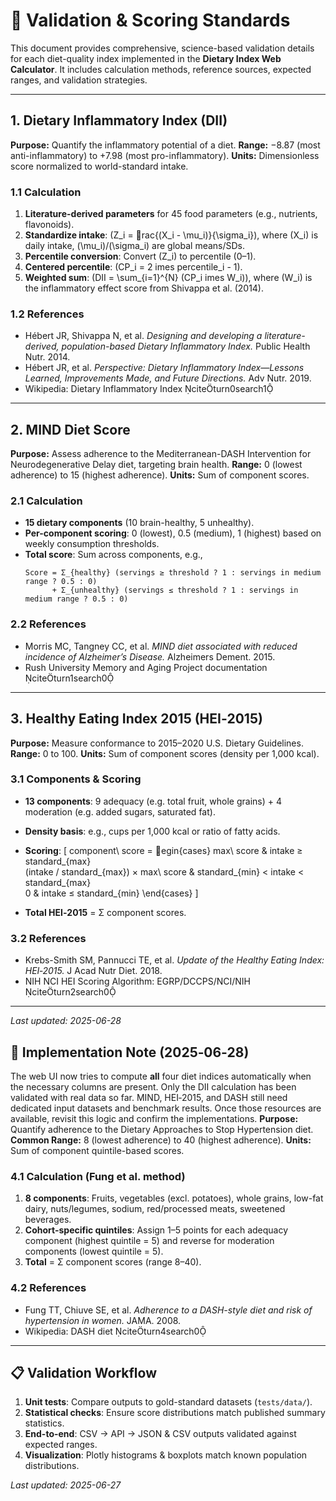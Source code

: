 # 🧪 Validation & Scoring Standards

This document provides comprehensive, science-based validation details for each diet-quality index implemented in the **Dietary Index Web Calculator**. It includes calculation methods, reference sources, expected ranges, and validation strategies.

---

## 1. Dietary Inflammatory Index (DII)
**Purpose:** Quantify the inflammatory potential of a diet.
**Range:** −8.87 (most anti-inflammatory) to +7.98 (most pro-inflammatory).
**Units:** Dimensionless score normalized to world-standard intake.

### 1.1 Calculation
1. **Literature-derived parameters** for 45 food parameters (e.g., nutrients, flavonoids).
2. **Standardize intake**: \(Z_i = rac{(X_i - \mu_i)}{\sigma_i}\), where \(X_i\) is daily intake, \(\mu_i\)/\(\sigma_i\) are global means/SDs.
3. **Percentile conversion**: Convert \(Z_i\) to percentile (0–1).
4. **Centered percentile**: \(CP_i = 2 	imes percentile_i - 1\).
5. **Weighted sum**: \(DII = \sum_{i=1}^{N} (CP_i 	imes W_i)\), where \(W_i\) is the inflammatory effect score from Shivappa et al. (2014).

### 1.2 References
- Hébert JR, Shivappa N, et al. *Designing and developing a literature-derived, population-based Dietary Inflammatory Index.* Public Health Nutr. 2014.
- Hébert JR, et al. *Perspective: Dietary Inflammatory Index—Lessons Learned, Improvements Made, and Future Directions.* Adv Nutr. 2019.
- Wikipedia: Dietary Inflammatory Index citeturn0search1

---

## 2. MIND Diet Score
**Purpose:** Assess adherence to the Mediterranean-DASH Intervention for Neurodegenerative Delay diet, targeting brain health.
**Range:** 0 (lowest adherence) to 15 (highest adherence).
**Units:** Sum of component scores.

### 2.1 Calculation
- **15 dietary components** (10 brain-healthy, 5 unhealthy).
- **Per-component scoring**: 0 (lowest), 0.5 (medium), 1 (highest) based on weekly consumption thresholds.
- **Total score**: Sum across components, e.g.,
  ```text
  Score = Σ_{healthy} (servings ≥ threshold ? 1 : servings in medium range ? 0.5 : 0)
        + Σ_{unhealthy} (servings ≤ threshold ? 1 : servings in medium range ? 0.5 : 0)
  ```

### 2.2 References
- Morris MC, Tangney CC, et al. *MIND diet associated with reduced incidence of Alzheimer’s Disease.* Alzheimers Dement. 2015.
- Rush University Memory and Aging Project documentation citeturn1search0

---

## 3. Healthy Eating Index 2015 (HEI‑2015)
**Purpose:** Measure conformance to 2015–2020 U.S. Dietary Guidelines.
**Range:** 0 to 100.
**Units:** Sum of component scores (density per 1,000 kcal).

### 3.1 Components & Scoring
- **13 components**: 9 adequacy (e.g. total fruit, whole grains) + 4 moderation (e.g. added sugars, saturated fat).
- **Density basis**: e.g., cups per 1,000 kcal or ratio of fatty acids.
- **Scoring**:
  \[
    component\ score =
    egin{cases}
      max\ score & intake ≥ standard_{max} \
      (intake / standard_{max}) × max\ score & standard_{min} < intake < standard_{max} \
      0 & intake ≤ standard_{min}
    \end{cases}
  \]

- **Total HEI‑2015** = Σ component scores.

### 3.2 References
- Krebs-Smith SM, Pannucci TE, et al. *Update of the Healthy Eating Index: HEI‑2015.* J Acad Nutr Diet. 2018.
- NIH NCI HEI Scoring Algorithm: EGRP/DCCPS/NCI/NIH citeturn2search0

---

_Last updated: 2025-06-28_

## 🚧 Implementation Note (2025‑06‑28)

The web UI now tries to compute **all** four diet indices automatically when the
necessary columns are present. Only the DII calculation has been validated with
real data so far. MIND, HEI‑2015, and DASH still need dedicated input datasets
and benchmark results. Once those resources are available, revisit this logic
and confirm the implementations.
**Purpose:** Quantify adherence to the Dietary Approaches to Stop Hypertension diet.
**Common Range:** 8 (lowest adherence) to 40 (highest adherence).
**Units:** Sum of component quintile-based scores.

### 4.1 Calculation (Fung et al. method)
1. **8 components**: Fruits, vegetables (excl. potatoes), whole grains, low-fat dairy, nuts/legumes, sodium, red/processed meats, sweetened beverages.
2. **Cohort-specific quintiles**: Assign 1–5 points for each adequacy component (highest quintile = 5) and reverse for moderation components (lowest quintile = 5).
3. **Total** = Σ component scores (range 8–40).

### 4.2 References
- Fung TT, Chiuve SE, et al. *Adherence to a DASH-style diet and risk of hypertension in women.* JAMA. 2008.
- Wikipedia: DASH diet citeturn4search0

---

## 📋 Validation Workflow

1. **Unit tests**: Compare outputs to gold-standard datasets (`tests/data/`).
2. **Statistical checks**: Ensure score distributions match published summary statistics.
3. **End-to-end**: CSV → API → JSON & CSV outputs validated against expected ranges.
4. **Visualization**: Plotly histograms & boxplots match known population distributions.

_Last updated: 2025-06-27_
